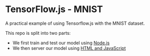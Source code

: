 # TensorFlow.js - MNIST

A practical example of using Tensorflow.js with the MNIST dataset.

This repo is split into two parts:
* We first train and test our model using [Node.js](./node)
* We then server our model using [HTML and JavaScript](./html)

